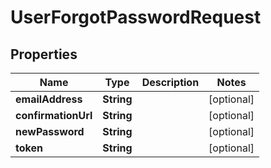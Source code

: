 # UserForgotPasswordRequest

## Properties
Name | Type | Description | Notes
------------ | ------------- | ------------- | -------------
**emailAddress** | **String** |  |  [optional]
**confirmationUrl** | **String** |  |  [optional]
**newPassword** | **String** |  |  [optional]
**token** | **String** |  |  [optional]
